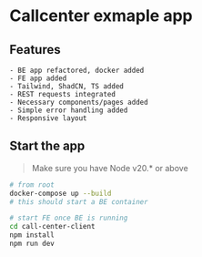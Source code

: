# Callcenter exmaple app

## Features

```text
- BE app refactored, docker added
- FE app added
- Tailwind, ShadCN, TS added
- REST requests integrated
- Necessary components/pages added
- Simple error handling added
- Responsive layout
```

## Start the app

> Make sure you have Node v20.* or above

```bash
# from root
docker-compose up --build
# this should start a BE container
```

```bash
# start FE once BE is running
cd call-center-client
npm install
npm run dev
```